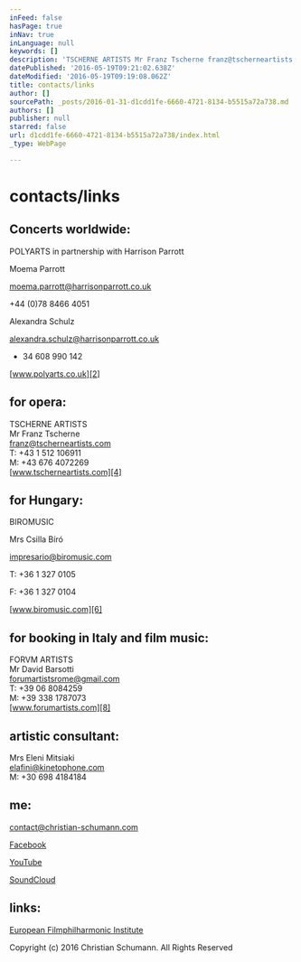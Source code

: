 ```yaml
---
inFeed: false
hasPage: true
inNav: true
inLanguage: null
keywords: []
description: 'TSCHERNE ARTISTS Mr Franz Tscherne franz@tscherneartists.com T: +43 1 512 106911 M: +43 676 4072269 www.tscherneartists.com'
datePublished: '2016-05-19T09:21:02.638Z'
dateModified: '2016-05-19T09:19:08.062Z'
title: contacts/links
author: []
sourcePath: _posts/2016-01-31-d1cdd1fe-6660-4721-8134-b5515a72a738.md
authors: []
publisher: null
starred: false
url: d1cdd1fe-6660-4721-8134-b5515a72a738/index.html
_type: WebPage

---
```

# contacts/links

## Concerts worldwide:

POLYARTS in partnership with Harrison Parrott

Moema Parrott

[moema.parrott@harrisonparrott.co.uk][0]

+44 (0)78 8466 4051

Alexandra Schulz

[alexandra.schulz@harrisonparrott.co.uk][1]

+ 34 608 990 142

[www.polyarts.co.uk][2]

## for opera:

TSCHERNE ARTISTS  
Mr Franz Tscherne  
[franz@tscherneartists.com][3]  
T: +43 1 512 106911  
M: +43 676 4072269  
[www.tscherneartists.com][4]

## for Hungary:

BIROMUSIC

Mrs Csilla Bíró

[impresario@biromusic.com][5]

T: +36 1 327 0105

F: +36 1 327 0104

[www.biromusic.com][6]

## for booking in Italy and film music:

FORVM ARTISTS  
Mr David Barsotti  
[forumartistsrome@gmail.com][7]  
T: +39 06 8084259  
M: +39 338 1787073  
[www.forumartists.com][8]

## artistic consultant:

Mrs Eleni Mitsiaki  
[elafini@kinetophone.com][9]  
M: +30 698 4184184

## me:[][10]

[contact@christian-schumann.com][11]

[Facebook][12]

[YouTube][13]

[SoundCloud][14]

## links:

[European Filmphilharmonic Institute][10]

Copyright (c) 2016 Christian Schumann. All Rights Reserved

[][14]

[0]: mailto:moema.parrott@harrisonparrott.co.uk
[1]: mailto:alexandra.schulz@harrisonparrott.co.uk
[2]: http://www.polyarts.co.uk/#!christian-schumann-1/ictnf
[3]: mailto:franz@tscherneartists.com?subject=Christian%20Schumann "mailto:franz@tscherneartists.com?subject=Christian Schumann"
[4]: http://tscherneartists.com/schumann_christian.html "http://tscherneartists.com/schumann_christian.html"
[5]: mailto:impresario@biromusic.com?subject=Christian%20Schumann "mailto:impresario@biromusic.com?subject=Christian Schumann"
[6]: http://biromusic.com/eng/muveszek/christian-schumann-en/ "http://biromusic.com/eng/muveszek/christian-schumann-en/"
[7]: mailto:forumartistsrome@gmail.com?subject=Christian%20Schumann "mailto:forumartistsrome@gmail.com?subject=Christian Schumann"
[8]: http://www.forumartists.com/#%21christian-schumann/c21b5 "http://www.forumartists.com/#!christian-schumann/c21b5"
[9]: mailto:elafini@kinetophone.com?subject=Christian%20Schumann "mailto:elafini@kinetophone.com?subject=Christian Schumann"
[10]: http://www.filmphilharmonie.de/index.php?id=127&L=1 "http://www.filmphilharmonie.de/index.php?id=127&L=1"
[11]: mailto:contact@christian-schumann.com?subject= "mailto:contact@christian-schumann.com?subject="
[12]: https://www.facebook.com/ChristianSchumannOfficial/?ref=hl "https://www.facebook.com/ChristianSchumannOfficial/?ref=hl"
[13]: https://www.youtube.com/user/MyCMvideos/videos "https://www.youtube.com/user/MyCMvideos/videos"
[14]: https://soundcloud.com/christian-schumann-19 "https://soundcloud.com/christian-schumann-19"